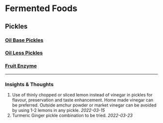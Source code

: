 # Fermented Foods

## Pickles

### [Oil Base Pickles](https://nehalsin.github.io/oil-base-pickles/)

### [Oil Less Pickles](https://nehalsin.github.io/oil-less-pickles/)

### [Fruit Enzyme](https://nehalsin.github.io/fruit-enzyme/)

----

### Insights & Thoughts

1. Use of thinly chopped or sliced lemon instead of vinegar in pickles for flavour, preservation and taste enhancement. Home made vinegar can be preferred. Outside amchur powder or market vinegar can be avoided by using 1-2 lemons in any pickle. _2022-03-15_
2. Turmeric Ginger pickle combination to be tried. _2022-03-23_
